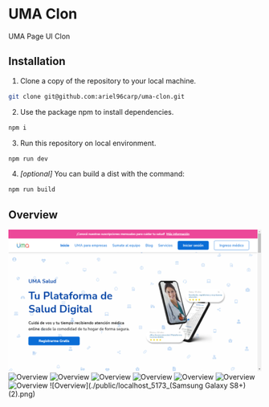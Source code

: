 # UMA Clon
UMA Page UI Clon

## Installation
1. Clone a copy of the repository to your local machine.
```bash
git clone git@github.com:ariel96carp/uma-clon.git
```

2. Use the package npm to install dependencies.
```bash
npm i
```

3. Run this repository on local environment.
```bash
npm run dev
```

4. *[optional]* You can build a dist with the command:
```bash
npm run build
```

## Overview
![Overview](./public/localhost_5173_.png)
![Overview](./public/localhost_5173_(1).png)
![Overview](./public/localhost_5173_(2).png)
![Overview](./public/localhost_5173_(3).png)
![Overview](./public/localhost_5173_(4).png)
![Overview](./public/localhost_5173_(5).png)
![Overview](./public/localhost_5173_(6).png)
![Overview](./public/localhost_5173_(7).png)
![Overview](./public/localhost_5173_(Samsung Galaxy S8+) (2).png)